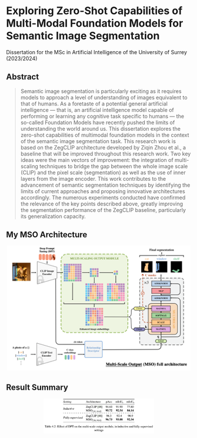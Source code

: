 # Exploring Zero-Shot Capabilities of Multi-Modal Foundation Models for Semantic Image Segmentation

Dissertation for the MSc in Artificial Intelligence of the University of Surrey (2023/2024)

## Abstract

> Semantic image segmentation is particularly exciting as it requires models to approach a level of understanding of images equivalent to that of humans. As a foretaste of a potential general artificial intelligence — that is, an artificial intelligence model capable of performing or learning any cognitive task specific to humans — the so-called Foundation Models have recently pushed the limits of understanding the world around us. This dissertation explores the zero-shot capabilities of multimodal foundation models in the context of the semantic image segmentation task. This research work is based on the ZegCLIP architecture developed by Ziqin Zhou et al., a baseline that will be improved throughout this research work. Two key ideas were the main vectors of improvement: the integration of multi-scaling techniques to bridge the gap between the whole image scale (CLIP) and the pixel scale (segmentation) as well as the use of inner layers from the image encoder. This work contributes to the advancement of semantic segmentation techniques by identifying the limits of current approaches and proposing innovative architectures accordingly. The numerous experiments conducted have confirmed the relevance of the key points described above, greatly improving the segmentation performance of the ZegCLIP baseline, particularly its generalization capacity.

## My MSO Architecture

<p align="center">
 <img src="images/final-archi.png" alt="MSO Architecture" width="500px">
</p>



## Result Summary

<p align="center">
 <img src="images/result.png" alt="MSO Architecture" width="300px" style="text-align:center">
</p>


